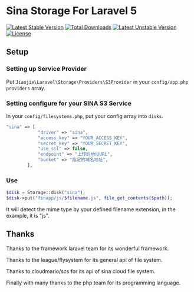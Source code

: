 Sina Storage For Laravel 5
===
[![Latest Stable Version](https://poser.pugx.org/jiaojie/laravel5-sina-storage/v/stable.svg)](https://packagist.org/packages/jiaojie/laravel5-sina-storage) [![Total Downloads](https://poser.pugx.org/jiaojie/laravel5-sina-storage/downloads.svg)](https://packagist.org/packages/jiaojie/laravel5-sina-storage) [![Latest Unstable Version](https://poser.pugx.org/jiaojie/laravel5-sina-storage/v/unstable.svg)](https://packagist.org/packages/jiaojie/laravel5-sina-storage) [![License](https://poser.pugx.org/jiaojie/laravel5-sina-storage/license.svg)](https://packagist.org/packages/jiaojie/laravel5-sina-storage)
## Setup
### Setting up Service Provider
Put `Jiaojie\Laravel\Storage\Providers\S3Provider` in your `config/app.php` `providers` array.

### Setting configure for your SINA S3 Service
In your `config/filesystems.php`, put your config array into `disks`.
```php
"sina" => [
            "driver" => "sina",
            "access_key" => "YOUR_ACCESS_KEY",
            "secret_key" => "YOUR_SECRET_KEY",
            "use_ssl" => false,
            "endpoint" => "上传的地址URL",
            "bucket" => "指定的域名地址",
        ],
```

### Use
```php
$disk = Storage::disk("sina");
$disk->put("finapp/js/$filename.js", file_get_contents($path));
```

It will detect the mime type by your defined filename extension, in the example, it is "js".

## Thanks
Thanks to the framework laravel team for its wonderful framework.

Thanks to the league/flysystem for its general api of file system.

Thanks to cloudmario/scs for its api of sina cloud file system.

Finally with many thanks to the php team for its programming language.
